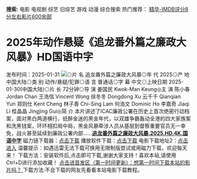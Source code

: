 **搜索:** 电影 电视剧 综艺 旧综艺 游戏 动漫 综合搜索 热门推荐： [精华-IMDB评分8分左右影片600余部](https://www.dytt8.com/html/gndy/jddy/20160320/50510.html)
# 2025年动作悬疑《追龙番外篇之廉政大风暴》HD国语中字
发布时间：2025-01-31 
![](https://www.qpic.ws/images/2025/01/31/wfk2NV.jpg)◎片 名 追龙番外篇之廉政大风暴◎年 代 2025◎产 地 中国大陆◎类 别 动作/悬疑/犯罪◎语 言 普通话◎字 幕 中文◎上映日期 2025-01-30(中国大陆)◎片 长 72分钟◎导 演 姜国民 Kwok-Man Keung◎主 演 陈小春 Jordan Chan 王浩信 Vincent Wong 徐冬冬 Dongdong Xu 云千千 Qianqian Yun 郑则仕 Kent Cheng 林子善 Chi-Sing Lam 何浩文 Dominic Ho 李嘉奇 Jiaqi Li 桂晶晶 Jingjing Gui◎简 介 本片讲述了ICAC廉政公署在历史上首次绝密行动档案，面对黑白两道横行，纸醉金迷的黑金年代，以双雄争霸轰动全港的四大家族案和洗黑钱案，环环相扣局中局，黑金风暴牵涉人员从基层到督察重要官员无一幸免，战火甚至延续到廉政公署内部……[**追龙番外篇之廉政大风暴.2025.HD.4K.国语中字**](magnet:?xt=urn:btih:d383702a7a3290312fe5b7435a0b96a9252b4021&dn=%e9%98%b3%e5%85%89%e7%94%b5%e5%bd%b1dygod.org.%e8%bf%bd%e9%be%99%e7%95%aa%e5%a4%96%e7%af%87%e4%b9%8b%e5%bb%89%e6%94%bf%e5%a4%a7%e9%a3%8e%e6%9a%b4.2025.HD.4K.%e5%9b%bd%e8%af%ad%e4%b8%ad%e5%ad%97.mkv&tr=udp%3a%2f%2ftracker.opentrackr.org%3a1337%2fannounce&tr=udp%3a%2f%2fexodus.desync.com%3a6969%2fannounce) 磁力链下载器：[点击下载](https://dygod.org/js/bt.htm "qBittorrent") 播放软件下载：[点击下载](https://dygod.org/js/player.htm "PotPlayer") 电影下载地址2：[点击进入](https://dygod.org/ "阳光电影") 温馨提示：如遇迅雷无法下载可换用无限制版尝试或用磁力下载，欢迎每天来！  下载方法：安装软件后,点击即可下载,谢谢大家支持！喜欢本站,请使用Ctrl+D进行添加收藏！ [点击进首发区（第一时间更新）：想第一时间下载本站的影片吗？ ](https://www.ygdy8.net/)下载方法:不会下载的网友先看看本站电影下载教程。